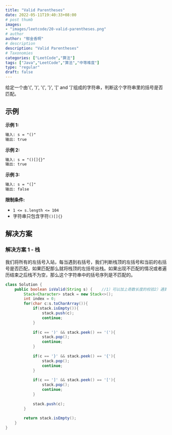 ```yaml
---
title: "Valid Parentheses"
date: 2022-05-11T19:40:33+08:00
# post thumb
images:
- "images/leetcode/20-valid-parentheses.png"
# author
author: "郁金香啊"
# description
description: "Valid Parentheses"
# Taxonomies
categories: ["LeetCode","算法"]
tags: ["Java","LeetCode","算法","中等难度"]
type: "regular"
draft: false
---
```

给定一个由'(', ')', '{', '}', '[' and ']'组成的字符串，判断这个字符串里的括号是否匹配。

## 示例
**示例 1:**
```markdown
输入: s = "()"
输出: true
```

**示例 2:**
```markdown
输入: s = "()[]{}"
输出: true
```

**示例 3:**
```markdown
输入: s = "(]"
输出: false
```

**限制条件:**
* `1 <= s.length <= 104`
* 字符串只包含字符`()[]{}`

## 解决方案
### 解决方案 1 - 栈
我们将所有的左括号入站，每当遇到右括号，我们判断栈顶的左括号和当前的右括号是否匹配，如果匹配那么就将栈顶的左括号出栈。如果出现不匹配的情况或者遍历结束之后栈不为空，那么这个字符串中的括号序列是不匹配的。

```java
class Solution {
    public boolean isValid(String s) {    //1）可以加上奇数长度的校验2）遇到(,[,{对应push),],}.非(,[,{时直接pop比较就好了，比peek少一次比较
        Stack<Character> stack = new Stack<>();
        int index = 0;
        for(char c:s.toCharArray()){
            if(stack.isEmpty()){
                stack.push(c);
                continue;
            }
            
            if(c == ')' && stack.peek() == '('){
                stack.pop();
                continue;
            }
            
            if(c == '}' && stack.peek() == '{'){
                stack.pop();
                continue;
            }
            
            if(c == ']' && stack.peek() == '['){
                stack.pop();
                continue;
            }
            
            stack.push(c);
        }
        
        return stack.isEmpty();
    }
}
```